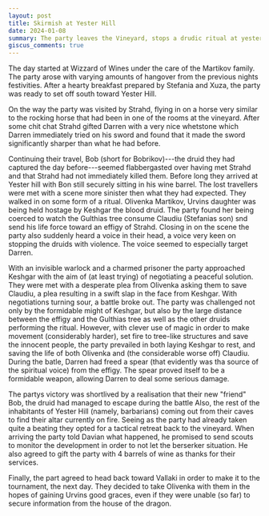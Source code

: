 ```yaml
---
layout: post
title: Skirmish at Yester Hill
date: 2024-01-08
summary: The party leaves the Vineyard, stops a drudic ritual at yester hill, and returns to the Vineyard
giscus_comments: true
---
```


The day started at Wizzard of Wines under the care of the Martikov family. The party arose with varying amounts of hangover from the previous nights festivities. After a hearty breakfast prepared by Stefania and Xuza, the party was ready to set off south toward Yester Hill.

On the way the party was visited by Strahd, flying in on a horse very similar to the rocking horse that had been in one of the rooms at the vineyard. After some chit chat Strahd gifted Darren with a very nice whetstone which Darren immediately tried on his sword and found that it made the sword significantly sharper than what he had before.

Continuing their travel, Bob (short for Bobrikov)---the druid they had captured the day before---seemed flabbergasted over having met Strahd and that Strahd had not immediately killed them. Before long they arrived at Yester hill with Bon still securely sitting in his wine barrel. The lost travellers were met with a scene more sinister then what they had expected. They walked in on some form of a ritual. Olivenka Martikov, Urvins daughter was being held hostage by Keshgar the blood druid. The party found her being coerced to watch the Gulthias tree consume Claudiu (Stefanias son) snd send his life force toward an effigy of Strahd. Closing in on the scene the party also suddenly heard a voice in their head, a voice very keen on stopping the druids with violence. The voice seemed to especially target Darren.

With an invisible warlock and a charmed prisoner the party approached Keshgar with the aim of (at least trying) of negotiating a peaceful solution. They were met with a desperate plea from Olivenka asking them to save Claudiu, a plea resulting in a swift slap in the face from Keshgar. With negotiations turning sour, a battle broke out. The party was challenged not only by the formidable might of Keshgar, but also by the large distance between the effigy and the Gulthias tree as well as the other druids performing the ritual. However, with clever use of magic in order to make movement (considerably harder), set fire to tree-like structures and save the innocent people, the party prevailed in both laying Keshgar to rest, and saving the life of both Olivenka and (the considerable worse off) Claudiu. During the batle, Darren had freed a spear (that evidently was tha source of the spiritual voice) from the effigy. The spear proved itself to be a formidable weapon, allowing Darren to deal some serious damage.

The partys victory was shortlived by a realisation that their new "friend" Bob, the druid had managed to escape during the battle
Also, the rest of the inhabitants of Yester Hill (namely, barbarians) coming out from their caves to find their altar currently on fire. Seeing as the party had already taken quite a beating they opted for a tactical retreat back to the vineyard. When arriving the party told Davian what happened, he promised to send scouts to monitor the development in order to not let the berserker situation. He also agreed to gift the party with 4 barrels of wine as thanks for their services.

Finally, the part agreed to head back toward Vallaki in order to make it to the tournament, the next day. They decided to take Olivenka with them in the hopes of gaining Urvins good graces, even if they were unable (so far) to secure information from the house of the dragon.
